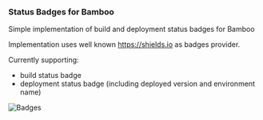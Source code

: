 ### Status Badges for Bamboo

Simple implementation of build and deployment status badges for Bamboo

Implementation uses well known https://shields.io as badges provider.

Currently supporting:

* build status badge
* deployment status badge (including deployed version and environment name)

![Badges](https://raw.githubusercontent.com/redfox-tools/bamboo-status-badges/master/src/main/resources/images/screen_1.png)

